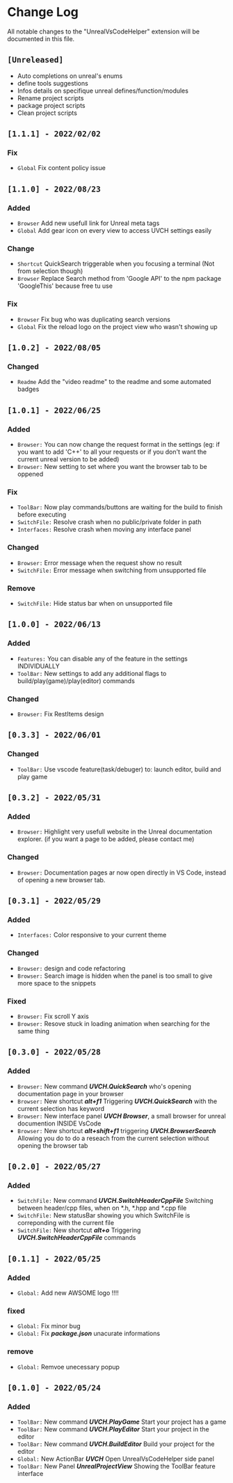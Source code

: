 # Change Log

All notable changes to the "UnrealVsCodeHelper" extension will be documented in this file.

## `[Unreleased]`
- Auto completions on unreal's enums
- define tools suggestions
- Infos details on specifique unreal defines/function/modules
- Rename project scripts
- package project scripts
- Clean project scripts

## `[1.1.1] - 2022/02/02`

### Fix
- `Global` Fix content policy issue

## `[1.1.0] - 2022/08/23`

### Added
- `Browser` Add new usefull link for Unreal meta tags
- `Global` Add gear icon on every view to access UVCH settings easily

### Change
- `Shortcut` QuickSearch triggerable when you focusing a terminal (Not from selection though)
- `Browser` Replace Search method from 'Google API' to the npm package 'GoogleThis' because free tu use

### Fix
- `Browser` Fix bug who was duplicating search versions
- `Global` Fix the reload logo on the project view who wasn't showing up

## `[1.0.2] - 2022/08/05`

### Changed
- `Readme` Add the "video readme" to the readme and some automated badges

## `[1.0.1] - 2022/06/25`
### Added
- `Browser:` You can now change the request format in the settings (eg: if you want to add 'C++' to all your requests or if you don't want the current unreal version to be added)
- `Browser:` New setting to set where you want the browser tab to be oppened

### Fix
- `ToolBar:` Now play commands/buttons are waiting for the build to finish before executing
- `SwitchFile:` Resolve crash when no public/private folder in path
- `Interfaces:` Resolve crash when moving any interface panel

### Changed
- `Browser:` Error message when the request show no result
- `SwitchFile:` Error message when switching from unsupported file

### Remove
- `SwitchFile:` Hide status bar when on unsupported file

## `[1.0.0] - 2022/06/13`
### Added
- `Features:` You can disable any of the feature in the settings INDIVIDUALLY
- `ToolBar:` New settings to add any additional flags to build/play(game)/play(editor) commands

### Changed
- `Browser:` Fix RestItems design

## `[0.3.3] - 2022/06/01`
### Changed
- `ToolBar:` Use vscode feature(task/debuger) to: launch editor, build and play game

## `[0.3.2] - 2022/05/31`
### Added
- `Browser:` Highlight very usefull website in the Unreal documentation explorer. (if you want a page to be added, please contact me)

### Changed
- `Browser:` Documentation pages ar now open directly in VS Code, instead of opening a new browser tab.


## `[0.3.1] - 2022/05/29`
### Added
- `Interfaces:` Color responsive to your current theme

### Changed
- `Browser:` design and code refactoring
- `Browser:` Search image is hidden when the panel is too small to give more space to the snippets

### Fixed
- `Browser:` Fix scroll Y axis
- `Browser:` Resove stuck in loading animation when searching for the same thing

## `[0.3.0] - 2022/05/28`
### Added
- `Browser:` New command ***UVCH.QuickSearch*** who's opening documentation page in your browser
- `Browser:` New shortcut ***alt+f1*** Triggering ***UVCH.QuickSearch*** with the current selection has keyword
- `Browser:` New interface panel ***UVCH Browser***, a small browser for unreal documention INSIDE VsCode
- `Browser:` New shortcut ***alt+shift+f1*** triggering ***UVCH.BrowserSearch*** Allowing you do to do a reseach from the current selection without opening the browser tab

## `[0.2.0] - 2022/05/27`
### Added
- `SwitchFile:` New command ***UVCH.SwitchHeaderCppFile*** Switching between header/cpp files, when on *.h, *.hpp and *.cpp file
- `SwitchFile:` New statusBar showing you which SwitchFile is correponding with the current file
- `SwitchFile:` New shortcut ***alt+o*** Triggering ***UVCH.SwitchHeaderCppFile*** commands

## `[0.1.1] - 2022/05/25`
### Added
- `Global:` Add new AWSOME logo !!!!

### fixed
- `Global:` Fix minor bug
- `Global:` Fix ***package.json*** unacurate informations

### remove
- `Global:` Remvoe unecessary popup

## `[0.1.0] - 2022/05/24`
### Added
- `ToolBar:` New command ***UVCH.PlayGame*** Start your project has a game
- `ToolBar:` New command ***UVCH.PlayEditor*** Start your project in the editor
- `ToolBar:` New command ***UVCH.BuildEditor*** Build your project for the editor
- `Global:` New ActionBar ***UVCH*** Open UnrealVsCodeHelper side panel
- `ToolBar:` New Panel ***UnrealProjectView*** Showing the ToolBar feature interface
